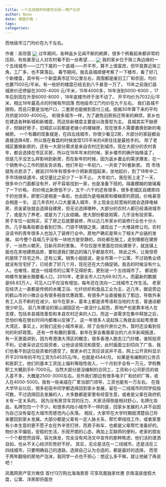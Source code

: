 ```yaml
---
title: 一个五线城市的楼市见闻——房产北京
author: None
date: 楼盘价格 : 
tags: 
categories: 
---
```

而地级市江门均价在九千左右。
<!-- more -->
作者：吴欣茵
<img align="center" border="0" src="http://e0.ifengimg.com/10/2019/0214/B8DAA8B635B5405ADDA9497FD3E9E721F96E6802_size36_w1080_h495.jpeg" />
过年期间，各种返乡见闻不断的刷屏，很多个例看起来都非常的压抑，有些甚至让人对农村看不到一丝希望……
<img align="center" border="0" src="http://e0.ifengimg.com/04/2019/0214/73CA07A4D091EBA437FAF2BEEBEA6B8626169C5F_size24_w448_h232.jpeg" />
我的家乡位于珠三角边缘的一个五线城市——江门下属的一个县城——开平市，算不上很富庶，但毕竟靠近珠三角，工厂多，也不算落后。
春节期间，我去县城顺便考察了一下楼市，看了好几个新楼盘，其中有一个新盘离市区10公里左右，周围都是废旧工厂和农田，均价也要7500元/平米。有一些好的楼盘已经去到八千甚至一万了。
15年之前我们县城房价还停留在3000-4000 元/平米，15年4000多，16年涨到5000-6000 ，17年后到现在升至6000-8000 ，18年底楼市终于涨不动了。
开平均价为7032元/平米，相比18年最高点的时候有所回落
而地级市江门均价在九千左右。
我们县城不限购，而且只要是当地户口，二套房也能做到首付三成。按揭30年算下来的平均月供是3000-4000元。
和很多城市一样，为了避免旧房拆迁带来的麻烦，家乡也在建造各种新城和新楼盘，而这些新楼盘主要是以改善型为主。
县城其实不缺房子，但缺好房子，旧城区以前都是老破小的楼梯房，现在很多人需要置换到新的电梯房。
一个有趣的现象就是，在四五线城市，你很少看见2房，大部分的家庭都会直接选择4房，所以我在看盘的时候发现125平米的4房往往是最抢手的。
除了老城区置换新房的，还有一大部分需求是来自农村迁到城市。现在大部分的农村青年，都会选择在市区买房，所以在18年年末的时候，家乡楼市的确开始降温了，但是几乎没怎么样影响到新房，而在新年的时候，因为返乡置业的需求爆发，在一个销售中心工作的朋友告诉我，他们年初一年初六，一共卖了90套新房。
而
市场就有点悲凉了，据说2016年有很多中介把新房囤起来，坐地起价，到了18年中二手市场继续遇冷，成交量比之前少了一半不止。
大年初六，我在街上走了一天，很多中介门面都没有开，好不容易找到一家，也是准备下班的。隔着模糊的玻璃看了一下价格，
的价格比新房低不少，五千-六千的还有很多，很多老城区自建房四千的也很多。即使只是相差一条街，也会因为是电梯房和楼梯房的原因，价格甚至会相差一半。
这几年农村人口大量涌入城市，手上现金比较宽裕的就会选择电梯房，资金紧张就会选择自建房，但无论选择哪种，大部分的农村人都已经涌进城市了，或是为了养老，或是为了儿女结婚。绝大部份都是刚需，几乎没有投资客。
房子车位一起购买，买了房之后就要装修，所以近几年家乡的装修行业也十分火热，几乎每条街都会看到灯饰，门锁不锈钢之类，涌现出了一大堆装修公司。农村没读书的青年很多人也加入了装修行业中。房地产确实是带火了相关产业链的发展。
如今整个县城几乎没有一块地方是安静的，四处都在施工，走到哪都在建房子，一派热火朝天，日新月异的景象。
不仅仅是市里面在四处建房子，就连镇上面也在卖地建商品房，要知道我们那边的镇几乎都是农村。
除此之外，让我惊奇的是除了住宅之外，还有公寓。销售小姐姐说，是全市第一个公寓，不过销售业绩就没有住宅好了，已经卖了好几个月，现在还在大力搞促销，我去的时候没有什么人。也难怪，就连一线城市的公寓不见得好卖，更别说一个五线城市了。
都说影响楼市发展长期要看人口，2010年，老家全市人口为69.92万人，而最新的数据是68.83万人，可见人口不仅没有增加，每年还在流向一二线城市工作生活。
老家在经济上一直都是传统的水暖卫浴、化纤纺织和食品工业为主，近几年，据说旁边的鹤山市对小微企业有很多税收优惠政策，有很多产业直接搬去了那边，导致外来务工人员不断的在减少。如今在家乡，基本上都是讲粤语和当地的方言，普通话都很少听见。
前几年建设的翠山湖园区也一直没什么起色，房地产也是靠本地人在支撑，包括本县城改善型和本县农村迁来的人口，而这一波需求在集中释放之后，恐怕价格在很长时间内都难以反弹了。
这一年很多人说起珠三角就会谈起粤港澳大湾区，事实上，对我们这些小城市来说，除了会抬升房价之外，暂时还没看到任何的利好政策。
还有一件有趣的事情，新年在家会看翡翠台的六点半新闻报道，有一天里面讲到，因为粤港澳大湾区的概念，很多香港人跑去江门炒楼，谁知投资不利，记者采访这位投资者，让他谈谈情况和感受，此时画面立刻切向了广告，我们也看不到这位投资者的感受了。我家乡的工资应该说并不高，网上公开资料显示开平2018年的平均工资为54535元/年。也就是4544/月。
如果是有编制的公务员和医职工，他们的基本工资加上福利等隐性收入，一个月到手会有一万元，学校教职工大概到手6-7000元。当然大部分是没编制的合同工，工资和小公司职员的收入差不多，大概是2500-3000左右。另外我们那边有很多电子厂和纺织厂等，收入在4000-5000。我有一些亲戚在厂里当部门领导，工资也能有一万左右。
在我大学毕业以后，很多初高中同学都选择回到家乡发展，留在一二线城市的同学掐指可数，不过选择回去发展的人，大多数都是家里有经营生意，或者是父辈在政府机关有一定关系的。
因为没有房贷车贷的压力，大家活得倒是相对舒心，名牌化妆品，名牌包包一个不少。和很多内陆小城市不一样的是，回家乡发展的人并不会因为自己没有留在大城市而感觉内心失落。
相反，大家早在大学时期就清楚自己将来要回到家乡发展。大部分都是父辈有一定人脉关系，帮忙牵线找工作，或者家里有小本生意的更不愿子女在外辛苦打拼，而房子和车，也都是父辈帮忙准备好的。
物价水平偏低，安稳的生活，乐观开朗的心态，再加上互联网的便利，老家的朋友一个个都悠然自得，容光焕发，完全没有鸡汤文中宣传的那种焦虑，他们活的潇洒自如，也从不关心经济形势好不好。
其实，无论是活在一二线城市，还是活在三四线城市，只要明确自己的道路，选择自己认为合适的，都是最好的选择。
而至于两年翻倍的房地产泡沫，我同学一点也不担心：想这么多干嘛，就让他破了再说吧！
                        
                        
                        
                        
                                        
                    
                    
                
                    
                    
                    
                
                    
                
凤凰网房产官方微信
首付13万购北海海景房 可享凤凰独家优惠
京南温泉度假大盘，公寓、洋房即将面世
	                        
	                    
	                        
	                    
